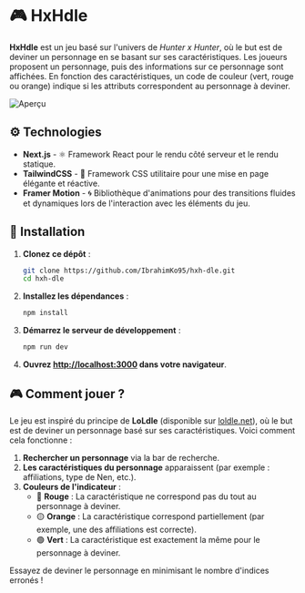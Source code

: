 # 🎮 HxHdle

**HxHdle** est un jeu basé sur l'univers de *Hunter x Hunter*, où le but est de deviner un personnage en se basant sur ses caractéristiques. Les joueurs proposent un personnage, puis des informations sur ce personnage sont affichées. En fonction des caractéristiques, un code de couleur (vert, rouge ou orange) indique si les attributs correspondent au personnage à deviner.

![Aperçu]([https://github.com/IbrahimKo95/hxh-dle/blob/main/screenshots/Screenshot.png?raw=true](https://github.com/IbrahimKo95/hxhdle/blob/master/public/img/Screenshot.png?raw=true))

## ⚙️ Technologies

- **Next.js** - ⚛️ Framework React pour le rendu côté serveur et le rendu statique.
- **TailwindCSS** - 🎨 Framework CSS utilitaire pour une mise en page élégante et réactive.
- **Framer Motion** - 🌀 Bibliothèque d'animations pour des transitions fluides et dynamiques lors de l'interaction avec les éléments du jeu.

## 🚀 Installation

1. **Clonez ce dépôt** :

   ```bash
   git clone https://github.com/IbrahimKo95/hxh-dle.git
   cd hxh-dle
    ```
2. **Installez les dépendances** :

   ```bash
   npm install
   ```
3. **Démarrez le serveur de développement** :

   ```bash
   npm run dev
   ```
4. **Ouvrez [http://localhost:3000](http://localhost:3000) dans votre navigateur**.
## 🎮 Comment jouer ?

Le jeu est inspiré du principe de **LoLdle** (disponible sur [loldle.net](https://loldle.net/)), où le but est de deviner un personnage basé sur ses caractéristiques. Voici comment cela fonctionne :

1. **Rechercher un personnage** via la bar de recherche.
2. **Les caractéristiques du personnage** apparaissent (par exemple : affiliations, type de Nen, etc.).
3. **Couleurs de l'indicateur** :
    - 🔴 **Rouge** : La caractéristique ne correspond pas du tout au personnage à deviner.
    - 🟡 **Orange** : La caractéristique correspond partiellement (par exemple, une des affiliations est correcte).
    - 🟢 **Vert** : La caractéristique est exactement la même pour le personnage à deviner.

Essayez de deviner le personnage en minimisant le nombre d'indices erronés !
